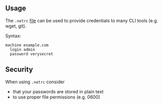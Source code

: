 ## Usage

The `.netrc` [file](https://www.gnu.org/software/inetutils/manual/html_node/The-_002enetrc-file.html) can be used to provide credentials to many CLI tools (e.g. wget, git).

Syntax:

    machine example.com
      login admin
      password verysecret

## Security

When using `.netrc` consider

- that your passwords are stored in plain text
- to use proper file permissions (e.g. 0600)
